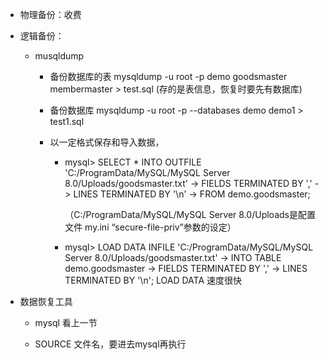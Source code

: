 - 物理备份：收费

- 逻辑备份：

  - musqldump

    - 备份数据库的表
      mysqldump -u root -p demo goodsmaster membermaster > test.sql (存的是表信息，恢复时要先有数据库)

    - 备份数据库
      mysqldump -u root -p --databases demo demo1 > test1.sql 

    - 以一定格式保存和导入数据，

      - mysql> SELECT * INTO OUTFILE 'C:/ProgramData/MySQL/MySQL Server 8.0/Uploads/goodsmaster.txt'
        -> FIELDS TERMINATED BY ','
        -> LINES TERMINATED BY '\n'
        -> FROM demo.goodsmaster;

        （C:/ProgramData/MySQL/MySQL Server 8.0/Uploads是配置文件 my.ini “secure-file-priv”参数的设定）

      - mysql> LOAD DATA INFILE 'C:/ProgramData/MySQL/MySQL Server 8.0/Uploads/goodsmaster.txt'
        -> INTO TABLE demo.goodsmaster
        -> FIELDS TERMINATED BY ','
        -> LINES TERMINATED BY '\n';
        LOAD DATA 速度很快

- 数据恢复工具

  - mysql 看上一节

  - SOURCE 文件名，要进去mysql再执行

    